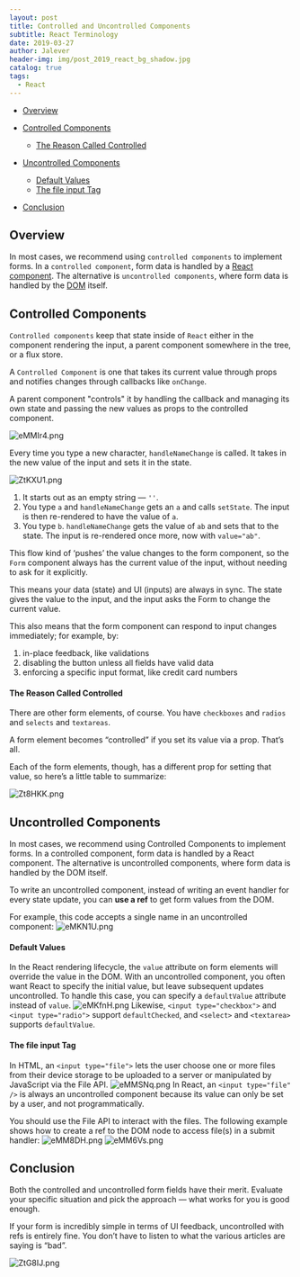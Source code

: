 ```yaml
---
layout: post
title: Controlled and Uncontrolled Components
subtitle: React Terminology
date: 2019-03-27
author: Jalever
header-img: img/post_2019_react_bg_shadow.jpg
catalog: true
tags:
  - React
---
```


- [Overview](#overview)
- [Controlled Components](#controlled-components)
    - [The Reason Called Controlled](#the-reason-called-controlled)
- [Uncontrolled Components](#uncontrolled-components)
    - [Default Values](#default-values)
    - [The file input Tag](#the-file-input-Tag)


- [Conclusion](#conclusion)

## Overview
In most cases, we recommend using `controlled components` to implement forms. In a `controlled component`, form data is handled by a <ins>React component</ins>. The alternative is `uncontrolled components`, where form data is handled by the <ins>DOM</ins> itself.

## Controlled Components
`Controlled components` keep that state inside of `React` either in the component rendering the input, a parent component somewhere in the tree, or a flux store.

A `Controlled Component` is one that takes its current value through props and notifies changes through callbacks like `onChange`.

A parent component "controls" it by handling the callback and managing its own state and passing the new values as props to the controlled component.

![eMMIr4.png](https://s2.ax1x.com/2019/07/27/eMMIr4.png)

Every time you type a new character, `handleNameChange` is called. It takes in the new value of the input and sets it in the state.

![ZtKXU1.png](https://s2.ax1x.com/2019/07/03/ZtKXU1.png)

1. It starts out as an empty string — `''`.
2. You type `a` and `handleNameChange` gets an `a` and calls `setState`. The input is then re-rendered to have the value of `a`.
3. You type `b`. `handleNameChange` gets the value of `ab` and sets that to the state. The input is re-rendered once more, now with `value="ab"`.

This flow kind of ‘pushes’ the value changes to the form component, so the `Form` component always has the current value of the input, without needing to ask for it explicitly.

This means your data (state) and UI (inputs) are always in sync. The state gives the value to the input, and the input asks the Form to change the current value.

This also means that the form component can respond to input changes immediately; for example, by:
1. in-place feedback, like validations
2. disabling the button unless all fields have valid data
3. enforcing a specific input format, like credit card numbers

#### The Reason Called Controlled
There are other form elements, of course. You have `checkboxes` and `radios` and `selects` and `textareas`.

A form element becomes “controlled” if you set its value via a prop. That’s all.

Each of the form elements, though, has a different prop for setting that value, so here’s a little table to summarize:

![Zt8HKK.png](https://s2.ax1x.com/2019/07/03/Zt8HKK.png)


## Uncontrolled Components
In most cases, we recommend using Controlled Components to implement forms. In a controlled component, form data is handled by a React component. The alternative is uncontrolled components, where form data is handled by the DOM itself.

To write an uncontrolled component, instead of writing an event handler for every state update, you can <b>use a ref</b> to get form values from the DOM.

For example, this code accepts a single name in an uncontrolled component:
![eMKN1U.png](https://s2.ax1x.com/2019/07/27/eMKN1U.png)

#### Default Values
In the React rendering lifecycle, the `value` attribute on form elements will override the value in the DOM. With an uncontrolled component, you often want React to specify the initial value, but leave subsequent updates uncontrolled. To handle this case, you can specify a `defaultValue` attribute instead of `value`.
![eMKfnH.png](https://s2.ax1x.com/2019/07/27/eMKfnH.png)
Likewise, `<input type="checkbox">` and `<input type="radio">` support `defaultChecked`, and `<select>` and `<textarea>` supports `defaultValue`.

#### The file input Tag
In HTML, an `<input type="file">` lets the user choose one or more files from their device storage to be uploaded to a server or manipulated by JavaScript via the File API.
![eMMSNq.png](https://s2.ax1x.com/2019/07/27/eMMSNq.png)
In React, an `<input type="file" />` is always an uncontrolled component because its value can only be set by a user, and not programmatically.

You should use the File API to interact with the files. The following example shows how to create a ref to the DOM node to access file(s) in a submit handler:
![eMM8DH.png](https://s2.ax1x.com/2019/07/27/eMM8DH.png)
![eMM6Vs.png](https://s2.ax1x.com/2019/07/27/eMM6Vs.png)



## Conclusion
Both the controlled and uncontrolled form fields have their merit. Evaluate your specific situation and pick the approach — what works for you is good enough.

If your form is incredibly simple in terms of UI feedback, uncontrolled with refs is entirely fine. You don’t have to listen to what the various articles are saying is “bad”.

![ZtG8IJ.png](https://s2.ax1x.com/2019/07/03/ZtG8IJ.png)
